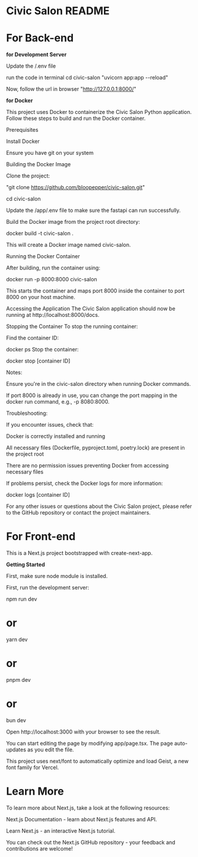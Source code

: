 # **Civic Salon README**

# For Back-end

**for Development Server**

Update the /.env file

run the code in terminal 
cd civic-salon
"uvicorn app:app --reload"

Now, follow the url in browser "http://127.0.0.1:8000/"

**for Docker**

This project uses Docker to containerize the Civic Salon Python application. Follow these steps to build and run the Docker container.

Prerequisites

Install Docker

Ensure you have git on your system

Building the Docker Image

Clone the project:

"git clone https://github.com/bloopepper/civic-salon.git"

cd civic-salon

Update the /app/.env file to make sure the fastapi can run successfully.

Build the Docker image from the project root directory:

docker build -t civic-salon .

This will create a Docker image named civic-salon.

Running the Docker Container

After building, run the container using:

docker run -p 8000:8000 civic-salon

This starts the container and maps port 8000 inside the container to port 8000 on your host machine.

Accessing the Application
The Civic Salon application should now be running at http://localhost:8000/docs.

Stopping the Container
To stop the running container:

Find the container ID:

docker ps
Stop the container:

docker stop [container ID]

Notes:

Ensure you're in the civic-salon directory when running Docker commands.

If port 8000 is already in use, you can change the port mapping in the docker run command, e.g., -p 8080:8000.

Troubleshooting:

If you encounter issues, check that:

Docker is correctly installed and running

All necessary files (Dockerfile, pyproject.toml, poetry.lock) are present in the project root

There are no permission issues preventing Docker from accessing necessary files

If problems persist, check the Docker logs for more information:

docker logs [container ID]

For any other issues or questions about the Civic Salon project, please refer to the GitHub repository or contact the project maintainers.



# For Front-end

This is a Next.js project bootstrapped with create-next-app.

**Getting Started**

First, make sure node module is installed.

First, run the development server:

npm run dev
# or
yarn dev
# or
pnpm dev
# or
bun dev

Open http://localhost:3000 with your browser to see the result.

You can start editing the page by modifying app/page.tsx. The page auto-updates as you edit the file.

This project uses next/font to automatically optimize and load Geist, a new font family for Vercel.

# Learn More
To learn more about Next.js, take a look at the following resources:

Next.js Documentation - learn about Next.js features and API.

Learn Next.js - an interactive Next.js tutorial.

You can check out the Next.js GitHub repository - your feedback and contributions are welcome!
